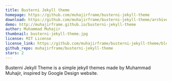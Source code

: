 ```yaml
---
title: Busterni Jekyll theme
homepage: https://github.com/muhajirframe/busterni-jekyll-theme
download: https://github.com/muhajirframe/busterni-jekyll-theme/archive/gh-pages.zip
demo: http://muhajirframe.github.io/busterni-jekyll-theme
author: Muhammad Muhajir
thumbnail: busterni-jekyll-theme.jpg
license: MIT License
license_link: https://github.com/muhajirframe/busterni-jekyll-theme/blob/gh-pages/LICENSE
github_repo: muhajirframe/busterni-jekyll-theme
stars: 2
---
```


Busterni Jekyll Theme is a simple jekyll themes made by Muhammad
Muhajir, inspired by Google Design website.
